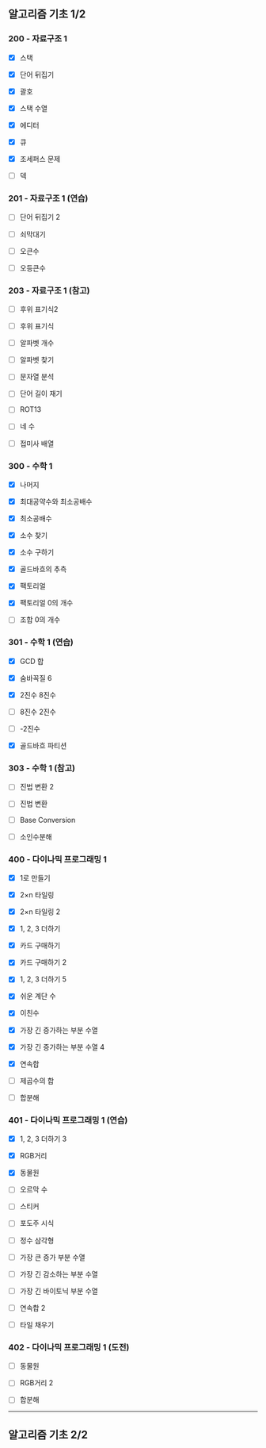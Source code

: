 ## 알고리즘 기초 1/2

### 200 - 자료구조 1
- [x] 스택

- [x] 단어 뒤집기

- [x] 괄호

- [x] 스택 수열

- [x] 에디터

- [x] 큐

- [x] 조세퍼스 문제

- [ ] 덱

### 201 - 자료구조 1 (연습)
- [ ] 단어 뒤집기 2

- [ ] 쇠막대기

- [ ] 오큰수

- [ ] 오등큰수

### 203 - 자료구조 1 (참고)
- [ ] 후위 표기식2

- [ ] 후위 표기식

- [ ] 알파벳 개수

- [ ] 알파벳 찾기

- [ ] 문자열 분석

- [ ] 단어 길이 재기

- [ ] ROT13

- [ ] 네 수

- [ ] 접미사 배열

### 300 - 수학 1
- [x] 나머지

- [x] 최대공약수와 최소공배수

- [x] 최소공배수

- [x] 소수 찾기

- [x] 소수 구하기

- [x] 골드바흐의 추측

- [x] 팩토리얼

- [x] 팩토리얼 0의 개수

- [ ] 조합 0의 개수

### 301 - 수학 1 (연습)
- [x] GCD 합

- [x] 숨바꼭질 6

- [x] 2진수 8진수

- [ ] 8진수 2진수

- [ ] -2진수

- [x] 골드바흐 파티션

### 303 - 수학 1 (참고)
- [ ] 진법 변환 2

- [ ] 진법 변환

- [ ] Base Conversion

- [ ] 소인수분해

### 400 - 다이나믹 프로그래밍 1
- [x] 1로 만들기

- [x] 2×n 타일링

- [x] 2×n 타일링 2

- [x] 1, 2, 3 더하기

- [x] 카드 구매하기

- [x] 카드 구매하기 2

- [x] 1, 2, 3 더하기 5

- [x] 쉬운 계단 수

- [x] 이친수

- [x] 가장 긴 증가하는 부분 수열

- [x] 가장 긴 증가하는 부분 수열 4

- [x] 연속합

- [ ] 제곱수의 합

- [ ] 합분해

### 401 - 다이나믹 프로그래밍 1 (연습)
- [x] 1, 2, 3 더하기 3

- [x] RGB거리

- [x] 동물원

- [ ] 오르막 수

- [ ] 스티커

- [ ] 포도주 시식

- [ ] 정수 삼각형

- [ ] 가장 큰 증가 부분 수열

- [ ] 가장 긴 감소하는 부분 수열

- [ ] 가장 긴 바이토닉 부분 수열

- [ ] 연속합 2

- [ ] 타일 채우기

### 402 - 다이나믹 프로그래밍 1 (도전)
- [ ] 동물원

- [ ] RGB거리 2

- [ ] 합분해

------------
## 알고리즘 기초 2/2